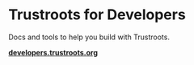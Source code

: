 # Trustroots for Developers

Docs and tools to help you build with Trustroots.

**[developers.trustroots.org](http://developers.trustroots.org/)**
